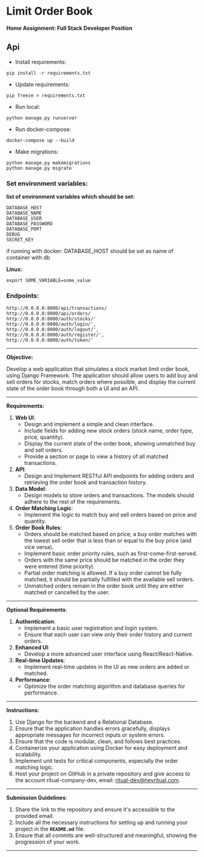 # Limit Order Book

**Home Assignment: Full Stack Developer Position**

## Api
* Install requirements:
```
pip install -r requirements.txt
```
* Update requirements:
```
pip freeze > requirements.txt
```
* Run local:
```
python manage.py runserver
```
* Run docker-compose:
```
docker-compose up --build
```
* Make migrations:
```
python manage.py makemigrations
python manage.py migrate
```

### Set environment variables:
**list of environment variables which should be set:**<br>
```
DATABASE_HOST
DATABASE_NAME
DATABASE_USER
DATABASE_PASSWORD
DATABASE_PORT
DEBUG
SECRET_KEY
```
if running with docker: 
DATABASE_HOST should be set as name of container with db<br>

**Linux:**
```
export SOME_VARIABLE=some_value
```

### Endpoints:
```
http://0.0.0.0:8000/api/transactions/
http://0.0.0.0:8000/api/orders/
http://0.0.0.0:8000/auth/stocks/'
http://0.0.0.0:8000/auth/login/',
http://0.0.0.0:8000/auth/logout/',
http://0.0.0.0:8000/auth/register/',
http://0.0.0.0:8000/auth/token/'
```
---

**Objective:**

Develop a web application that simulates a stock market limit order book, using Django Framework. The application should allow users to add buy and sell orders for stocks, match orders where possible, and display the current state of the order book through both a UI and an API.

---

**Requirements:**

1. **Web UI**:
    - Design and implement a simple and clean interface.
    - Include fields for adding new stock orders (stock name, order type, price, quantity).
    - Display the current state of the order book, showing unmatched buy and sell orders.
    - Provide a section or page to view a history of all matched transactions.
2. **API**:
    - Design and Implement RESTful API endpoints for adding orders and retrieving the order book and transaction history.
3. **Data Model**:
    - Design models to store orders and transactions. The models should adhere to the rest of the requirements.
4. **Order Matching Logic**:
    - Implement the logic to match buy and sell orders based on price and quantity.
5. **Order Book Rules**:
    - Orders should be matched based on price; a buy order matches with the lowest sell order that is less than or equal to the buy price (and vice versa).
    - Implement basic order priority rules, such as first-come-first-served.
    - Orders with the same price should be matched in the order they were entered (time priority).
    - Partial order matching is allowed. If a buy order cannot be fully matched, it should be partially fulfilled with the available sell orders.
    - Unmatched orders remain in the order book until they are either matched or cancelled by the user.

---

**Optional Requirements**:

1. **Authentication**:
    - Implement a basic user registration and login system.
    - Ensure that each user can view only their order history and current orders.
2. **Enhanced UI**:
    - Develop a more advanced user interface using React/React-Native.
3. **Real-time Updates**:
    - Implement real-time updates in the UI as new orders are added or matched.
4. **Performance**:
    - Optimize the order matching algorithm and database queries for performance.

---

**Instructions**:

1. Use Django for the backend and a Relational Database.
2. Ensure that the application handles errors gracefully, displays appropriate messages for incorrect inputs or system errors.
3. Ensure that the code is modular, clean, and follows best practices.
4. Containerize your application using Docker for easy deployment and scalability.
5. Implement unit tests for critical components, especially the order matching logic.
6. Host your project on GitHub in a private repository and give access to the account ritual-company-dev, email: [ritual-dev@heyritual.com](mailto:ritual-dev@heyritual.com).

---

**Submission Guidelines**:

1. Share the link to the repository and ensure it's accessible to the provided email.
2. Include all the necessary instructions for setting up and running your project in the **`README.md`** file.
3. Ensure that all commits are well-structured and meaningful, showing the progression of your work.

---
